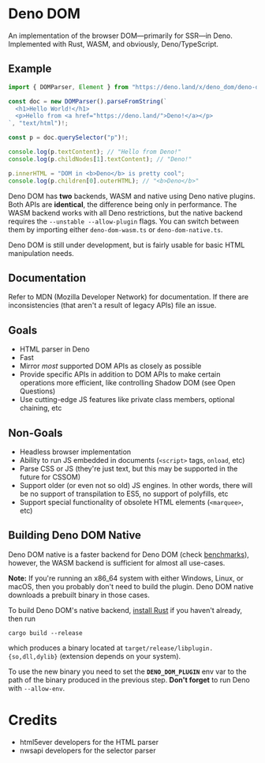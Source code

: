 # Deno DOM

An implementation of the browser DOM—primarily for SSR—in Deno. Implemented with
Rust, WASM, and obviously, Deno/TypeScript.

## Example
```typescript
import { DOMParser, Element } from "https://deno.land/x/deno_dom/deno-dom-wasm.ts";

const doc = new DOMParser().parseFromString(`
  <h1>Hello World!</h1>
  <p>Hello from <a href="https://deno.land/">Deno!</a></p>
`, "text/html")!;

const p = doc.querySelector("p")!;

console.log(p.textContent); // "Hello from Deno!"
console.log(p.childNodes[1].textContent); // "Deno!"

p.innerHTML = "DOM in <b>Deno</b> is pretty cool";
console.log(p.children[0].outerHTML); // "<b>Deno</b>"
```

Deno DOM has **two** backends, WASM and native using Deno native plugins. Both 
APIs are **identical**, the difference being only in performance. The WASM 
backend works with all Deno restrictions, but the native backend requires 
the `--unstable --allow-plugin` flags. You can switch between them by 
importing either `deno-dom-wasm.ts` or `deno-dom-native.ts`.

Deno DOM is still under development, but is fairly usable for basic HTML
manipulation needs.

## Documentation
Refer to MDN (Mozilla Developer Network) for documentation. If there are
inconsistencies (that aren't a result of legacy APIs) file an issue.

## Goals

 - HTML parser in Deno
 - Fast
 - Mirror _most_ supported DOM APIs as closely as possible
 - Provide specific APIs in addition to DOM APIs to make certain operations more efficient, like controlling Shadow DOM (see Open Questions)
 - Use cutting-edge JS features like private class members, optional chaining, etc

## Non-Goals

 - Headless browser implementation
 - Ability to run JS embedded in documents (`<script>` tags, `onload`, etc)
 - Parse CSS or JS (they're just text, but this may be supported in the future for CSSOM)
 - Support older (or even not so old) JS engines. In other words, there will be no support of transpilation to ES5, no support of polyfills, etc
 - Support special functionality of obsolete HTML elements (`<marquee>`, etc)

## Building Deno DOM Native
Deno DOM native is a faster backend for Deno DOM (check [benchmarks](./bench/)), however, 
the WASM backend is sufficient for almost all use-cases.

**Note:** If you're running an x86\_64 system with either Windows, Linux, or macOS, then
you probably don't need to build the plugin. Deno DOM native downloads a prebuilt
binary in those cases.

To build Deno DOM's native backend, [install Rust](https://www.rust-lang.org/learn/get-started) if you haven't already,
then run
```
cargo build --release
```
which produces a binary located at `target/release/libplugin.{so,dll,dylib}` (extension depends on your system).

To use the new binary you need to set the **`DENO_DOM_PLUGIN`** env var to the path of the binary produced
in the previous step. **Don't forget** to run Deno with `--allow-env`.

# Credits
 - html5ever developers for the HTML parser
 - nwsapi developers for the selector parser

